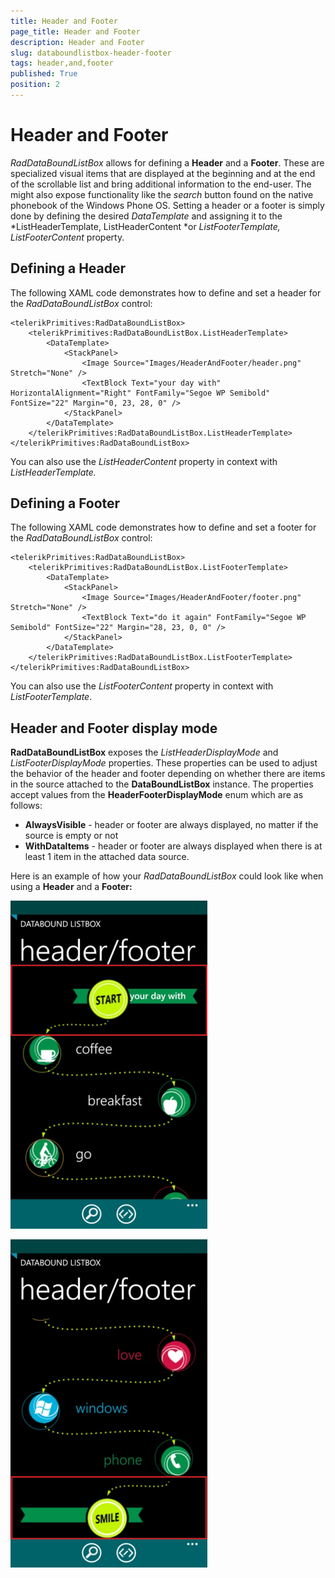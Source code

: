 ```yaml
---
title: Header and Footer
page_title: Header and Footer
description: Header and Footer
slug: databoundlistbox-header-footer
tags: header,and,footer
published: True
position: 2
---
```


# Header and Footer

*RadDataBoundListBox* allows for defining a **Header** and a **Footer**. These are specialized visual items that are displayed at the beginning and at the end of the scrollable list and bring additional information to the end-user. The might also expose functionality like the *search* button found on the native phonebook of the Windows Phone OS. Setting a header or a footer is simply done by defining the desired *DataTemplate* and assigning it to the *ListHeaderTemplate, ListHeaderContent *or *ListFooterTemplate, ListFooterContent* property.

## Defining a Header

The following XAML code demonstrates how to define and set a header for the *RadDataBoundListBox* control:

	<telerikPrimitives:RadDataBoundListBox>
	    <telerikPrimitives:RadDataBoundListBox.ListHeaderTemplate>
	        <DataTemplate>
	            <StackPanel>
	                <Image Source="Images/HeaderAndFooter/header.png" Stretch="None" />
	                <TextBlock Text="your day with" HorizontalAlignment="Right" FontFamily="Segoe WP Semibold" FontSize="22" Margin="0, 23, 28, 0" />
	            </StackPanel>
	        </DataTemplate>
	    </telerikPrimitives:RadDataBoundListBox.ListHeaderTemplate>
	</telerikPrimitives:RadDataBoundListBox>

You can also use the *ListHeaderContent* property in context with *ListHeaderTemplate.*

## Defining a Footer

The following XAML code demonstrates how to define and set a footer for the *RadDataBoundListBox* control:

	<telerikPrimitives:RadDataBoundListBox>
	    <telerikPrimitives:RadDataBoundListBox.ListFooterTemplate>
	        <DataTemplate>
	            <StackPanel>
	                <Image Source="Images/HeaderAndFooter/footer.png" Stretch="None" />
	                <TextBlock Text="do it again" FontFamily="Segoe WP Semibold" FontSize="22" Margin="28, 23, 0, 0" />
	            </StackPanel>
	        </DataTemplate>
	    </telerikPrimitives:RadDataBoundListBox.ListFooterTemplate>
	</telerikPrimitives:RadDataBoundListBox>

You can also use the *ListFooterContent* property in context with *ListFooterTemplate*.

## Header and Footer display mode

**RadDataBoundListBox** exposes the *ListHeaderDisplayMode* and *ListFooterDisplayMode* properties. These
properties can be used to adjust the behavior of the header and footer depending on whether there are items in the source attached to the **DataBoundListBox** instance. The properties accept values from the **HeaderFooterDisplayMode** enum which are as follows:

* **AlwaysVisible** - header or footer are always displayed, no matter if the source is empty or not
* **WithDataItems** - header or footer are always displayed when there is at least 1 item in the attached data source.

Here is an example of how your *RadDataBoundListBox* could look like when using a **Header** and a **Footer:**

![raddataboundlistbox-features-footer](images/raddataboundlistbox-features-footer.png)

![raddataboundlistbox-features-header](images/raddataboundlistbox-features-header.png)